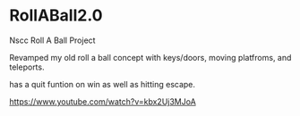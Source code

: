 # RollABall2.0
 Nscc Roll A Ball Project

 Revamped my old roll a ball concept with keys/doors, moving platfroms, and teleports.

 has a quit funtion on win as well as hitting escape. 

 https://www.youtube.com/watch?v=kbx2Uj3MJoA
